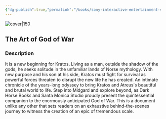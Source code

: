 ```yaml
---
{"dg-publish":true,"permalink":"/books/sony-interactive-entertainment-santa-monica-studios-the-art-of-god-of-war/","title":"\"The Art of God of War\"","tags":["art","non-fiction","video-games"]}
---
```




![cover|150](http://books.google.com/books/content?id=cP9RDwAAQBAJ&printsec=frontcover&img=1&zoom=1&edge=curl&source=gbs_api)

## The Art of God of War

### Description

It is a new beginning for Kratos. Living as a man, outside the shadow of the gods, he seeks solitude in the unfamiliar lands of Norse mythology. With new purpose and his son at his side, Kratos must fight for survival as powerful forces threaten to disrupt the new life he has created. An intimate chronicle of the years-long odyssey to bring Kratos and Atreus's beautiful and brutal world to life. Step into Midgard and explore beyond, as Dark Horse Books and Santa Monica Studio proudly present the quintessential companion to the enormously anticipated God of War. This is a document unlike any other that sets readers on an exhaustive behind-the-scenes journey to witness the creation of an epic of tremendous scale.
```